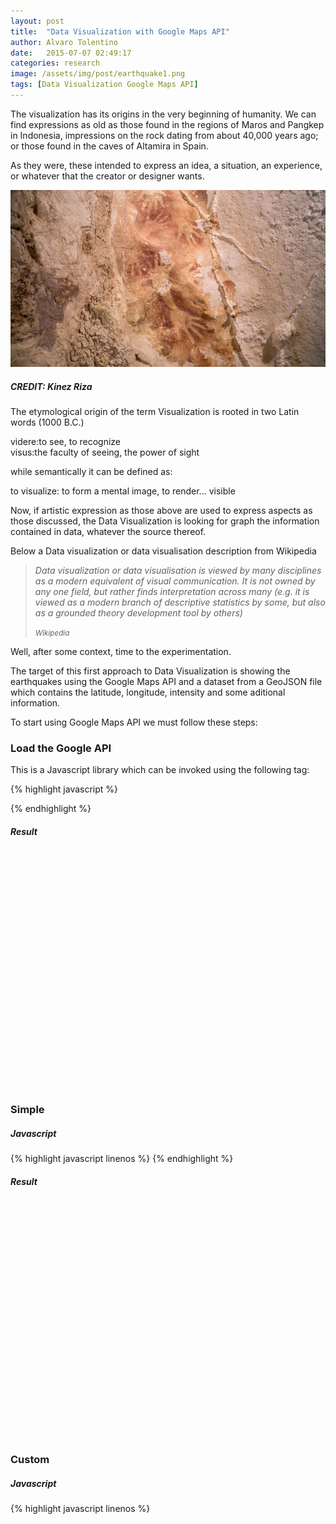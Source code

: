 ```yaml
---
layout: post
title:  "Data Visualization with Google Maps API"
author: Alvaro Tolentino
date:   2015-07-07 02:49:17
categories: research
image: /assets/img/post/earthquake1.png
tags: [Data Visualization Google Maps API]
---
```

The  visualization has its origins in the very beginning of humanity. We can find expressions as old as those found in the regions of Maros and Pangkep in Indonesia, impressions on the rock dating from about 40,000 years ago; or those found in the caves of Altamira in Spain.

As they were, these intended to express an idea, a situation, an experience, or whatever that the creator or designer wants. 

<img src="/assets/img/post/cave-art-hand-stencils.jpg" class="img-responsive img-bordered img-center" alt="image">
<h5>CREDIT: Kinez Riza</h5>


The etymological origin of the term Visualization is rooted in two Latin words (1000 B.C.)

<div class="tag-box tag-box-v2 box-shadow shadow-effect-1">
  <span class="color-blue">videre</span>:to see, to recognize<br/>
  <span class="color-blue">visus</span>:the faculty of seeing, the power of sight
</div>

while semantically it can be defined as:

<div class="tag-box tag-box-v2 box-shadow shadow-effect-1">
  <span class="color-blue">to visualize</span>: to form a mental image, to render... visible
</div>


Now, if artistic expression as those above are used to express aspects as those discussed, the Data Visualization is looking for graph the information contained in data, whatever the source thereof.

Below a Data visualization or data visualisation description from Wikipedia


<blockquote class="text-right bq-dark margin-bottom-50">
  <p><em> 
  Data visualization or data visualisation is viewed by many disciplines as a modern equivalent of visual communication. It is not owned by any one field, but rather finds interpretation across many (e.g. it is viewed as a modern branch of descriptive statistics by some, but also as a grounded theory development tool by others)</em></p>
  <small> <em>
    Wikipedia
  </em> </small>  
</blockquote>

Well, after some context, time to the experimentation.

The target of this first approach to Data Visualization is showing the earthquakes using the Google Maps API and a dataset from a GeoJSON file which contains the latitude, longitude, intensity and some aditional information.

To start using Google Maps API we must follow these steps:

<h3>Load the Google API</h3>
This is a Javascript library which can be invoked using the following tag:

{% highlight javascript %}
  <script src="https://maps.googleapis.com/maps/api/js"/>
{% endhighlight %}

Additionally we can use the API key in the URL.

{% highlight javascript %}
  <script src="https://maps.googleapis.com/maps/api/js?key=YOUR_KEY"/>
{% endhighlight %}

<h3>Create the container</h3>
Where the map will be displayed.

{% highlight html%}
  <div id="map-canvas" style="width:800px;height:380px;"></div>
{% endhighlight %}

<h3>Create the Map object</h3>

{% highlight javascript%}
  var map;
  map = new google.maps.Map(document.getElementById('map-canvas'), {
    center: { lat: 20, lng: -160 },
{% endhighlight %}


<h3>Add a Event Listener</h3>

{% highlight javascript%}
  google.maps.event.addDomListener(window, 'load', initialize);
{% endhighlight %}

But it can also be expressed as follows:

{% highlight javascript%}
google.maps.event.addDomListener(window, 'load', function() {
  map = new google.maps.Map(document.getElementById('map-canvas'), {
    center: { lat: 20, lng: -160 },
    zoom: 2
  });
{% endhighlight %}

<h3>Load the data from a Geojson file</h3>

{% highlight javascript%}
  map.data.loadGeoJson('/data/earthquake.geojson');
{% endhighlight %}

Below three examples of the use of Google Maps API

<h3>Default</h3>
<h5>Javascript</h5>
{% highlight javascript linenos %}
  <script>
    var map;
    
    google.maps.event.addDomListener(window, 'load', function() {
      map = new google.maps.Map(document.getElementById('map-canvas1'), {
        center: { lat: 20, lng: -160 },
        zoom: 2
      });
    
      map.data.loadGeoJson('/data/earthquake.geojson');
    });
  </script>
{% endhighlight %}

<h5>Result</h5>
<div id="map-canvas1" style="width:auto;height:380px;"></div>


<h3>Simple</h3>
<h5>Javascript</h5>
{% highlight javascript linenos %}
<script>
  var map;
  
  google.maps.event.addDomListener(window, 'load', function() {
    map = new google.maps.Map(document.getElementById('map-canvas2'), {
      center: { lat: 20, lng: -160 },
      zoom: 2
    });
  
    map.data.loadGeoJson('/data/earthquake.geojson');
  
    map.data.setStyle(function(feature) {
      var mag = Math.exp(parseFloat(feature.getProperty('magnitude'))) * 0.1;
      return({
        icon: {
          path: google.maps.SymbolPath.CIRCLE,
          scale: mag,
          fillColor: '#f00',
          fillOpacity: 0.35,
          strokeWeight: 0
        }
      });
    });
  });
</script>
{% endhighlight %}

<h5>Result</h5>
<div id="map-canvas2" style="width:auto;height:380px;"></div>


<h3>Custom</h3>
<h5>Javascript</h5>
{% highlight javascript linenos %}
<script>
var map;
var mapStyle = [{
  'featureType': 'all',
  'elementType': 'all',
  'stylers': [{'visibility': 'off'}]
}, {
  'featureType': 'landscape',
  'elementType': 'geometry',
  'stylers': [{'visibility': 'on'}, {'color': '#fcfcfc'}]
}, {
  'featureType': 'water',
  'elementType': 'labels',
  'stylers': [{'visibility': 'off'}]
}, {
  'featureType': 'water',
  'elementType': 'geometry',
  'stylers': [{'visibility': 'on'}, {'hue': '#5f94ff'}, {'lightness': 60}]
}];

google.maps.event.addDomListener(window, 'load', function() {
  map = new google.maps.Map(document.getElementById('map-canvas3'), {
    center: { lat: 20, lng: -160 },
    zoom: 2,
    styles: mapStyle
  });

  map.data.setStyle(styleFeature);

  map.data.loadGeoJson('/data/earthquake.geojson');
});

// Defines the callback function referenced in the jsonp file.
function eqfeed_callback(data) {
  map.data.addGeoJson(data);
}

function styleFeature(feature) {
  var low = [151, 83, 34];   // color of mag 1.0
  var high = [5, 69, 54];  // color of mag 6.0 and above
  var minMag = 1.0;
  var maxMag = 6.0;

  // fraction represents where the value sits between the min and max
  var fraction = (Math.min(feature.getProperty('magnitude'), maxMag) - minMag) /
      (maxMag - minMag);

  var color = interpolateHsl(low, high, fraction);

  return {
    icon: {
      path: google.maps.SymbolPath.CIRCLE,
      strokeWeight: 0.5,
      strokeColor: '#fff',
      fillColor: color,
      fillOpacity: 2 / feature.getProperty('magnitude'),
      // while an exponent would technically be correct, quadratic looks nicer
      scale: Math.pow(feature.getProperty('magnitude'), 2)
    },
    zIndex: Math.floor(feature.getProperty('magnitude'))
  };
}

function interpolateHsl(lowHsl, highHsl, fraction) {
  var color = [];
  for (var i = 0; i < 3; i++) {
    // Calculate color based on the fraction.
    color[i] = (highHsl[i] - lowHsl[i]) * fraction + lowHsl[i];
  }

  return 'hsl(' + color[0] + ',' + color[1] + '%,' + color[2] + '%)';
}

    </script>
{% endhighlight %}

<h5>Result</h5>
<div id="map-canvas3" style="width:auto;height:380px;"></div>

<script src="https://maps.googleapis.com/maps/api/js?key=AIzaSyDeo37ZEPzpUI8AHly34EFA4We-irhnOJA"></script>

<script>
  var map;
  
  google.maps.event.addDomListener(window, 'load', function() {
    map = new google.maps.Map(document.getElementById('map-canvas1'), {
      center: { lat: 28, lng: 15 },
      zoom: 2
    });
  
    map.data.loadGeoJson('/data/earthquake.geojson');
  });
</script>

<script>
  var map;
  
  google.maps.event.addDomListener(window, 'load', function() {
    map = new google.maps.Map(document.getElementById('map-canvas2'), {
      center: { lat: 28, lng: 15 },
      zoom: 2
    });
  
    map.data.loadGeoJson('/data/earthquake.geojson');
  
    map.data.setStyle(function(feature) {
      var mag = Math.exp(parseFloat(feature.getProperty('magnitude'))) * 0.1;
      return({
        icon: {
          path: google.maps.SymbolPath.CIRCLE,
          scale: mag,
          fillColor: '#f00',
          fillOpacity: 0.35,
          strokeWeight: 0.5
        }
      });
    });
  });
</script>

<script>
    var map;
    var mapStyle = [{
      'featureType': 'all',
      'elementType': 'all',
      'stylers': [{'visibility': 'on'}]
    }, {
      'featureType': 'landscape',
      'elementType': 'geometry',
      'stylers': [{'visibility': 'on'}, {'color': '#fcfcfc'}]
    }, {
      'featureType': 'water',
      'elementType': 'labels',
      'stylers': [{'visibility': 'on'}]
    }, {
      'featureType': 'water',
      'elementType': 'geometry',
      'stylers': [{'visibility': 'on'}, {'hue': '#5f94ff'}, {'lightness': 60}]
    }];
    
    google.maps.event.addDomListener(window, 'load', function() {
      map = new google.maps.Map(document.getElementById('map-canvas3'), {
        center: { lat: 28, lng: 15 },
        zoom: 2,
        styles: mapStyle
      });
    
      map.data.setStyle(styleFeature);
    
      map.data.loadGeoJson('/data/earthquake.geojson');
    });
    
    function styleFeature(feature) {
      var low = [151, 83, 34];   // color of mag 1.0
      var high = [5, 69, 54];  // color of mag 6.0 and above
      var minMag = 1.0;
      var maxMag = 6.0;
    
      // fraction represents where the value sits between the min and max
      var fraction = (Math.min(feature.getProperty('magnitude'), maxMag) - minMag) /
          (maxMag - minMag);
    
      var color = interpolateHsl(low, high, fraction);
    
      return {
        icon: {
          path: google.maps.SymbolPath.CIRCLE,
          strokeWeight: 0.5,
          strokeColor: '#fff',
          fillColor: color,
          fillOpacity: 2 / feature.getProperty('magnitude'),
          // while an exponent would technically be correct, quadratic looks nicer
          scale: Math.pow(feature.getProperty('magnitude'), 2)
        },
        zIndex: Math.floor(feature.getProperty('magnitude'))
      };
    }
    
    function interpolateHsl(lowHsl, highHsl, fraction) {
      var color = [];
      for (var i = 0; i < 3; i++) {
        // Calculate color based on the fraction.
        color[i] = (highHsl[i] - lowHsl[i]) * fraction + lowHsl[i];
      }
    
      return 'hsl(' + color[0] + ',' + color[1] + '%,' + color[2] + '%)';
    }
</script>